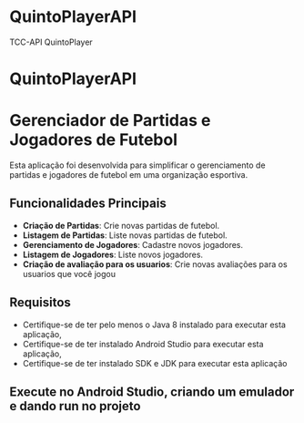 # QuintoPlayerAPI
TCC-API QuintoPlayer

# QuintoPlayerAPI

# Gerenciador de Partidas e Jogadores de Futebol

Esta aplicação foi desenvolvida para simplificar o gerenciamento de partidas e jogadores de futebol em uma organização esportiva.

## Funcionalidades Principais

- **Criação de Partidas**: Crie novas partidas de futebol.
- **Listagem de Partidas**: Liste novas partidas de futebol.
- **Gerenciamento de Jogadores**: Cadastre novos jogadores.
- **Listagem de Jogadores**: Liste novos jogadores.
- **Criação de avaliação para os usuarios**: Crie novas avaliações para os usuarios que você jogou

## Requisitos

- Certifique-se de ter pelo menos o Java 8 instalado para executar esta aplicação,
- Certifique-se de ter instalado Android Studio para executar esta aplicação,
- Certifique-se de ter instalado SDK e JDK para executar esta aplicação

## Execute no Android Studio, criando um emulador e dando run no projeto



